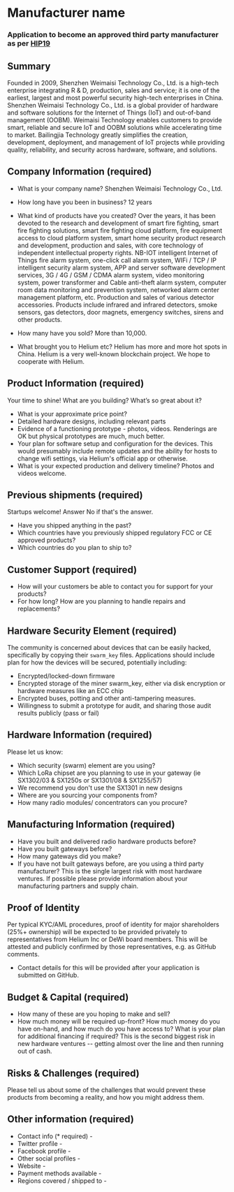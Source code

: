 # Manufacturer name
### Application to become an approved third party manufacturer as per [HIP19](https://github.com/helium/HIP/blob/master/0019-third-party-manufacturers.md)

## Summary

Founded in 2009, Shenzhen Weimaisi Technology Co., Ltd. is a high-tech enterprise integrating R & D, production, sales and service; it is one of the earliest, largest and most powerful security high-tech enterprises in China.
     Shenzhen Weimaisi Technology Co., Ltd. is a global provider of hardware and software solutions for the Internet of Things (IoT) and out-of-band management (OOBM). Weimaisi Technology enables customers to provide smart, reliable and secure IoT and OOBM solutions while accelerating time to market. Bailingjia Technology greatly simplifies the creation, development, deployment, and management of IoT projects while providing quality, reliability, and security across hardware, software, and solutions.

## Company Information (required)

* What is your company name? 
 Shenzhen Weimaisi Technology Co., Ltd.
* How long have you been in business? 
12 years
* What kind of products have you created? 
Over the years, it has been devoted to the research and development of smart fire fighting, smart fire fighting solutions, smart fire fighting cloud platform, fire equipment access to cloud platform system, smart home security product research and development, production and sales, with core technology of independent intellectual property rights. NB-IOT intelligent Internet of Things fire alarm system, one-click call alarm system, WIFi / TCP / IP intelligent security alarm system, APP and server software development services, 3G / 4G / GSM / CDMA alarm system, video monitoring system, power transformer and Cable anti-theft alarm system, computer room data monitoring and prevention system, networked alarm center management platform, etc. Production and sales of various detector accessories. Products include infrared and infrared detectors, smoke sensors, gas detectors, door magnets, emergency switches, sirens and other products.

* How many have you sold? 
More than 10,000.
* What brought you to Helium etc?
Helium has more and more hot spots in China. Helium is a very well-known blockchain project. We hope to cooperate with Helium.

## Product Information (required)

Your time to shine! What are you building? What’s so great about it? 
* What is your approximate price point? 
* Detailed hardware designs, including relevant parts
* Evidence of a functioning prototype - photos, videos. Renderings are OK but physical prototypes are much, much better.
* Your plan for software setup and configuration for the devices. This would presumably include remote updates and the ability for hosts to change wifi settings, via Helium's official app or otherwise.
* What is your expected production and delivery timeline?
Photos and videos welcome.

## Previous shipments (required)

Startups welcome! Answer No if that's the answer.
* Have you shipped anything in the past?
* Which countries have you previously shipped regulatory FCC or CE approved products? 
* Which countries do you plan to ship to? 

## Customer Support (required)

* How will your customers be able to contact you for support for your products?
* For how long? How are you planning to handle repairs and replacements?

## Hardware Security Element (required)

The community is concerned about devices that can be easily hacked, specifically by copying their `swarm_key` files. Applications should include plan for how the devices will be secured, potentially including:

* Encrypted/locked-down firmware
* Encrypted storage of the miner swarm_key, either via disk encryption or hardware measures like an ECC chip
* Encrypted buses, potting and other anti-tampering measures.
* Willingness to submit a prototype for audit, and sharing those audit results publicly (pass or fail)

## Hardware Information (required)

Please let us know:
* Which security (swarm) element are you using?
* Which LoRa chipset are you planning to use in your gateway (ie SX1302/03 & SX1250s or SX1301/08 & SX1255/57)
* We recommend you don't use the SX1301 in new designs
* Where are you sourcing your components from?
* How many radio modules/ concentrators can you procure?

## Manufacturing Information (required)

* Have you built and delivered radio hardware products before? 
* Have you built gateways before?
* How many gateways did you make? 
* If you have not built gateways before, are you using a third party manufacturer?
This is the single largest risk with most hardware ventures. If possible please provide information about your manufacturing partners and supply chain.

## Proof of Identity

Per typical KYC/AML procedures, proof of identity for major shareholders (25%+ ownership) will be expected to be provided privately to representatives from Helium Inc or DeWi board members. This will be attested and publicly confirmed by those representatives, e.g. as GitHub comments. 
* Contact details for this will be provided after your application is submitted on GitHub.

## Budget & Capital (required)

* How many of these are you hoping to make and sell? 
* How much money will be required up-front? How much money do you have on-hand, and how much do you have access to? What is your plan for additional financing if required? This is the second biggest risk in new hardware ventures -- getting almost over the line and then running out of cash.

## Risks & Challenges (required)

Please tell us about some of the challenges that would prevent these products from becoming a reality, and how you might address them.

## Other information (required)
 
* Contact info (* required) -
* Twitter profile - 
* Facebook profile - 
* Other social profiles - 
* Website -
* Payment methods available - 
* Regions covered / shipped to - 
